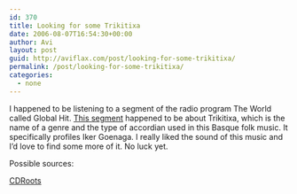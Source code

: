 ```yaml
---
id: 370
title: Looking for some Trikitixa
date: 2006-08-07T16:54:30+00:00
author: Avi
layout: post
guid: http://aviflax.com/post/looking-for-some-trikitixa/
permalink: /post/looking-for-some-trikitixa/
categories:
  - none
---
```

I happened to be listening to a segment of the radio program The World called Global Hit. [This segment](http://www.theworld.org/globalhits/2006/08/04.shtml) happened to be about Trikitixa, which is the name of a genre and the type of accordian used in this Basque folk music. It specifically profiles Iker Goenaga. I really liked the sound of this music and I&#8217;d love to find some more of it. No luck yet.

Possible sources:
  
[CDRoots](http://www.cdroots.com/elk-iker06.html)